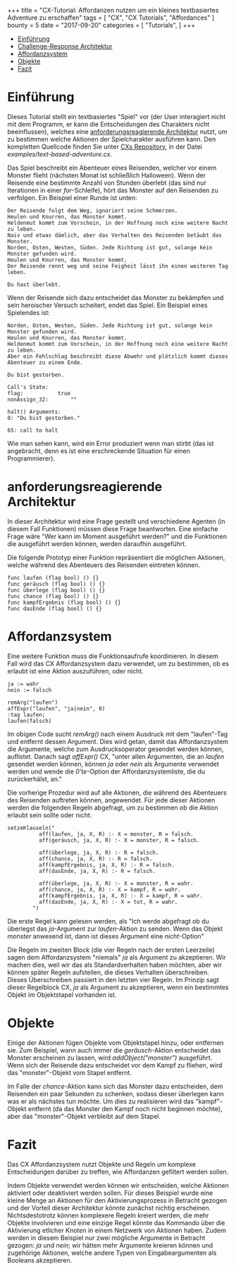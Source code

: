 +++
title = "CX-Tutorial: Affordanzen nutzen um ein kleines textbasiertes Adventure zu erschaffen"
tags = [
    "CX",
    "CX Tutorials",
    "Affordances"
]
bounty = 5
date = "2017-09-20"
categories = [
    "Tutorials",
]
+++

<!-- MarkdownTOC autolink="true" bracket="round" depth="2" -->

- [Einführung](#introduction)
- [Challenge-Response Architektur](#challenge-response-architecture)
- [Affordanzsystem](#affordance-system)
- [Objekte](#objects)
- [Fazit](#conclusion)

<!-- /MarkdownTOC -->

# Einführung

Dieses Tutorial stellt ein textbasiertes "Spiel" vor (der User interagiert nicht mit dem Programm,
er kann die Entscheidungen des Charakters nicht beeinflussen), welches eine 
[anforderungsreagierende Architektur](#challenge-response-architecture)
nutzt, um zu bestimmen welche Aktionen der Spielcharakter ausführen kann.
Den kompletten Quellcode finden Sie unter [CXs Repository](https://github.com/skycoin/cx),
in der Datei *examples/text-based-adventure.cx*.

Das Spiel beschreibt ein Abenteuer eines Reisenden, welcher vor einem Monster flieht (nächsten Monat
ist schließlich Halloween). Wenn der Reisende eine bestimmte Anzahl von Stunden überlebt (das sind nur 
Iterationen in einer *for*-Schleife), hört das Monster auf den Reisenden zu verfolgen. 
Ein Beispiel einer Runde ist unten:

```
Der Reisende folgt dem Weg, ignoriert seine Schmerzen.
Heulen und Knurren, das Monster kommt.
Heldenmut kommt zum Vorschein, in der Hoffnung noch eine weitere Nacht zu leben.
Naiv und etwas dämlich, aber das Verhalten des Reisenden betäubt das Monster.
Norden, Osten, Westen, Süden. Jede Richtung ist gut, solange kein Monster gefunden wird.
Heulen und Knurren, das Monster kommt.
Der Reisende rennt weg und seine Feigheit lässt ihn einen weiteren Tag leben.

Du hast überlebt.
```

Wenn der Reisende sich dazu entscheidet das Monster zu bekämpfen und sein
heroischer Versuch scheitert, endet das Spiel. Ein Beispiel eines Spielendes ist:

```
Norden, Osten, Westen, Süden. Jede Richtung ist gut, solange kein Monster gefunden wird.
Heulen und Knurren, das Monster kommt.
Heldenmut kommt zum Vorschein, in der Hoffnung noch eine weitere Nacht zu leben.
Aber ein Fehlschlag beschreibt diese Abwehr und plötzlich kommt dieses Abenteuer zu einem Ende.

Du bist gestorben.

Call's State:
flag:			true
nonAssign_32:		""

halt() Arguments:
0: "Du bist gestorben."

65: call to halt
```

Wie man sehen kann, wird ein Error produziert wenn man stirbt (das ist angebracht, denn es ist 
eine erschreckende Situation für einen Programmierer).

# anforderungsreagierende Architektur

In dieser Architektur wird eine Frage gestellt und verschiedene Agenten (in diesem Fall Funktionen)
müssen diese Frage beantworten. Eine einfache Frage wäre "Wer kann im Moment ausgeführt werden?" und die 
Funktionen die ausgeführt werden können, werden daraufhin ausgeführt.

Die folgende Prototyp einer Funktion repräsentiert die möglichen Aktionen,
welche während des Abenteuers des Reisenden eintreten können.

```
func laufen (flag bool) () {}
func geräusch (flag bool) () {}
func überlege (flag bool) () {}
func chance (flag bool) () {}
func kampfErgebnis (flag bool) () {}
func dasEnde (flag bool) () {}
```

# Affordanzsystem

Eine weitere Funktion muss die Funktionsaufrufe koordinieren. In diesem Fall wird das 
CX Affordanzsystem dazu verwendet, um zu bestimmen, ob es erlaubt ist eine Aktion 
auszuführen, oder nicht.

```
ja := wahr
nein := falsch

remArg("laufen")
affExpr("laufen", "ja|nein", 0)
:tag laufen;
laufen(falsch)
```

Im obigen Code sucht *remArg()* nach einem Ausdruck mit dem "laufen"-Tag und entfernt dessen Argument. 
Dies wird getan, damit das Affordanzsystem die Argumente, welche zum Ausdrucksoperator gesendet werden 
können, auflistet. Danach sagt *affExpr()* CX, "unter allen Argumenten, die an *laufen* gesendet werden 
können, können *ja* oder *nein* als Argumente verwendet werden und wende die 
*0'te*-Option der Affordanzsystemliste, die du zurückerhälst, an."

Die vorherige Prozedur wird auf alle Aktionen, die während des Abenteuers des 
Reisenden auftreten können, angewendet. Für jede dieser Aktionen werden die folgenden Regeln
abgefragt, um zu bestimmen ob die Aktion erlaubt sein sollte oder nicht.

```
setzeKlauseln("
          aff(laufen, ja, X, R) :- X = monster, R = falsch.
          aff(geräusch, ja, X, R) :- X = monster, R = falsch.

          aff(überlege, ja, X, R) :- R = falsch.
          aff(chance, ja, X, R) :- R = falsch.
          aff(kampfErgebnis, ja, X, R) :- R = falsch.
          aff(dasEnde, ja, X, R) :- R = falsch.

          aff(überlege, ja, X, R) :- X = monster, R = wahr.
          aff(chance, ja, X, R) :- X = kampf, R = wahr.
          aff(kampfErgebnis, ja, X, R) :- X = kampf, R = wahr.
          aff(dasEnde, ja, X, R) :- X = tot, R = wahr.
        ")
```

Die erste Regel kann gelesen werden, als "Ich werde abgefragt ob du überlegst das *ja*-Argument zur *laufen*-Aktion zu senden. Wenn das Objekt *monster* anwesend ist, dann ist dieses Argument eine *nicht*-Option"

Die Regeln im zweiten Block (die vier Regeln nach der ersten Leerzeile) sagen dem Affordanzsystem "niemals" *ja* 
als Argument zu akzeptieren. Wir machen dies, weil wir das als Standardverhalten haben möchten, aber wir können später
Regeln aufstellen, die dieses Verhalten überschreiben. Dieses Überschreiben passiert in den letzten vier Regeln.
Im Prinzip sagt dieser Regelblock CX, *ja* als Argument zu akzeptieren, wenn ein bestimmtes Objekt im Objektstapel 
vorhanden ist.

# Objekte

Einige der Aktionen fügen Objekte vom Objektstapel hinzu, oder entfernen sie.
Zum Beispiel, wann auch immer die *geräusch*-Aktion entscheidet das Monster erscheinen
zu lassen, wird *addObject("monster")*  ausgeführt. Wenn sich der Reisende dazu entscheidet vor 
dem Kampf zu fliehen, wird das "monster"-Objekt vom Stapel entfernt.

Im Falle der *chance*-Aktion kann sich das Monster dazu entscheiden, dem Reisenden ein paar Sekunden 
zu schenken, sodass dieser überlegen kann was er als nächstes tun möchte. Um dies zu realisieren wird 
das "kampf"-Objekt entfernt (da das Monster den Kampf noch nicht beginnen möchte), aber das 
"monster"-Objekt verbleibt auf dem Stapel.

# Fazit

Das CX Affordanzsystem nutzt Objekte und Regeln um komplexe Entscheidungen darüber zu treffen,
wie Affordanzen gefiltert werden sollen.

Indem Objekte verwendet werden können wir entscheiden, welche Aktionen aktiviert oder deaktiviert
werden sollen. Für dieses Beispiel wurde eine kleine Menge an Aktionen für den 
Aktivierungsprozess in Betracht gezogen und der Vorteil dieser Architektur könnte zunächst
nichtig erscheinen. Nichtsdestotrotz können komplexere Regeln kreiert werden, die mehr Objekte involvieren
und eine einzige Regel könnte das Kommando über die Aktivierung etlicher Knoten in einem Netzwerk von 
Aktionen haben. Zudem werden in diesem Beispiel nur zwei mögliche Argumente in Betracht gezogen: 
*ja* und *nein*; wir hätten mehr Argumente kreieren können und zugehörige Aktionen, welche andere 
Typen von Eingabeargumenten als Booleans akzeptieren.
